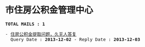 # 市住房公积金管理中心
<pre><b>TOTAL MAILS : 1</b></pre>
<pre>
- <a href="../../categories/mails/2172.md">住房公积金提取问题，久无人答复</a><br/>  Query Date : <b>2013-12-02</b> - Reply Date : <b>2013-12-03</b>
</pre>